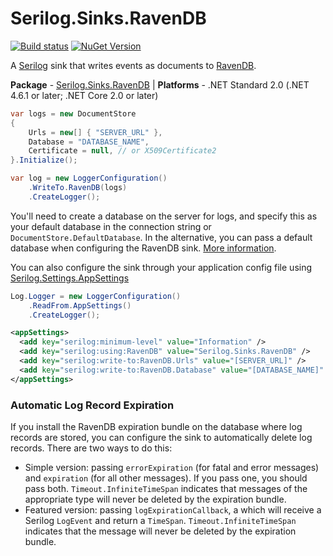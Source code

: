 # Serilog.Sinks.RavenDB

[![Build status](https://ci.appveyor.com/api/projects/status/maf8tidwq1xbvrqh/branch/master?svg=true)](https://ci.appveyor.com/project/serilog/serilog-sinks-ravendb/branch/master) [![NuGet Version](http://img.shields.io/nuget/v/Serilog.Sinks.RavenDB.svg?style=flat)](https://www.nuget.org/packages/Serilog.Sinks.RavenDB/)

A [Serilog](https://serilog.net) sink that writes events as documents to [RavenDB](http://ravendb.net).

**Package** - [Serilog.Sinks.RavenDB](http://nuget.org/packages/serilog.sinks.ravendb)
| **Platforms** - .NET Standard 2.0 (.NET 4.6.1 or later; .NET Core 2.0 or later)

```csharp
var logs = new DocumentStore 
{ 
    Urls = new[] { "SERVER_URL" }, 
    Database = "DATABASE_NAME", 
    Certificate = null, // or X509Certificate2
}.Initialize();

var log = new LoggerConfiguration()
    .WriteTo.RavenDB(logs)
    .CreateLogger();
```

You'll need to create a database on the server for logs, and specify this as your default database in the connection string or `DocumentStore.DefaultDatabase`.  In the alternative, you can pass a default database when configuring the RavenDB sink. [More information](http://nblumhardt.com/2013/06/serilog-and-ravendb/).

You can also configure the sink through your application config file using [Serilog.Settings.AppSettings](https://www.nuget.org/packages/Serilog.Settings.AppSettings)
```csharp
Log.Logger = new LoggerConfiguration()
    .ReadFrom.AppSettings()
    .CreateLogger();
```
```xml
<appSettings>
  <add key="serilog:minimum-level" value="Information" />
  <add key="serilog:using:RavenDB" value="Serilog.Sinks.RavenDB" />
  <add key="serilog:write-to:RavenDB.Urls" value="[SERVER_URL]" />
  <add key="serilog:write-to:RavenDB.Database" value="[DATABASE_NAME]" />
</appSettings>
```

### Automatic Log Record Expiration

If you install the RavenDB expiration bundle on the database where log records are stored, you can configure the
sink to automatically delete log records. There are two ways to do this:
* Simple version: passing `errorExpiration` (for fatal and error messages) and `expiration` (for all other messages). If you pass one, you should pass both. `Timeout.InfiniteTimeSpan` indicates that messages of the appropriate type will never be deleted by the expiration bundle.
* Featured version: passing `logExpirationCallback`, a which will receive a Serilog `LogEvent` and return a `TimeSpan`. `Timeout.InfiniteTimeSpan` indicates that the message will never be deleted by the expiration bundle.
